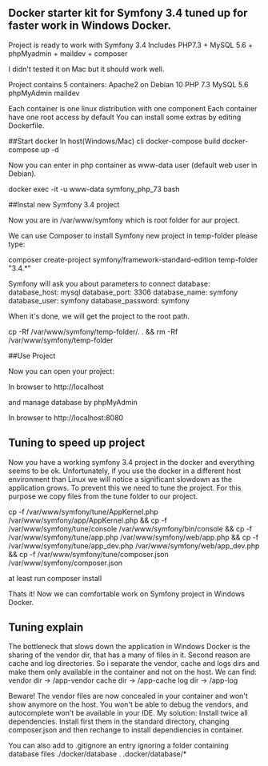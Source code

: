 ## Docker starter kit for Symfony 3.4 tuned up for faster work in Windows Docker.

Project is ready to work with Symfony 3.4 Includes PHP7.3 + MySQL 5.6 + phpMyadmin + maildev + composer

I didn't tested it on Mac but it should work well.

Project contains 5 containers:
Apache2 on Debian 10
PHP 7.3
MySQL 5.6
phpMyAdmin
maildev

Each container is one linux distribution with one component
Each container have one root access by default
You can install some extras by editing Dockerfile.

##Start docker
In host(Windows/Mac) cli
docker-compose build
docker-compose up -d

Now you can enter in php container as www-data user (default web user in Debian).

docker exec -it -u www-data symfony_php_73 bash

##Instal new Symfony 3.4 project

Now you are in /var/www/symfony which is root folder for aur project.

We can use Composer to install Symfony new project in temp-folder please type:

composer create-project symfony/framework-standard-edition temp-folder "3.4.*"
 
 Symfony will ask you about parameters to connect database:
	database_host: mysql
    database_port: 3306
    database_name: symfony
    database_user: symfony
    database_password: symfony

When it's done, we will get the project to the root path.

cp -Rf /var/www/symfony/temp-folder/. . &&
rm -Rf /var/www/symfony/temp-folder

##Use Project

Now you can open your project:

In browser to http://localhost

and manage database by phpMyAdmin

In browser to http://localhost:8080

## Tuning to speed up project
Now you have a working symfony 3.4 project in the docker and everything seems to be ok. Unfortunately, if you use the docker in a different host environment than Linux we will notice a significant slowdown as the application grows.
To prevent this we need to tune the project. For this purpose we copy files from the tune folder to our project.

cp -f /var/www/symfony/tune/AppKernel.php /var/www/symfony/app/AppKernel.php &&
cp -f /var/www/symfony/tune/console /var/www/symfony/bin/console &&
cp -f /var/www/symfony/tune/app.php /var/www/symfony/web/app.php &&
cp -f /var/www/symfony/tune/app_dev.php /var/www/symfony/web/app_dev.php &&
cp -f /var/www/symfony/tune/composer.json /var/www/symfony/composer.json

at least run composer install

Thats it!
Now we can comfortable work on Symfony project in Windows Docker.

## Tuning explain
The bottleneck that slows down the application in Windows Docker is the sharing of the vendor dir, that has a many of files in it. Second reason are cache and log directories.
So i separate the vendor, cache and logs dirs and make them only available in the container and not on the host.
We can find:
vendor dir -> /app-vendor
cache dir -> /app-cache
log dir -> /app-log

Beware! The vendor files are now concealed in your container and won't show anymore on the host. You won't be able to debug the vendors, and autocomplete won't be available in your IDE.
My solution: Install twice all dependencies. Install first them in the standard directory, changing composer.json and then rechange to install dependiencies in container.

You can also add to .gitignore an entry ignoring a folder containing database files ./docker/database .
.docker/database/*

